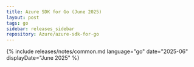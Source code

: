 ```yaml
---
title: Azure SDK for Go (June 2025)
layout: post
tags: go
sidebar: releases_sidebar
repository: Azure/azure-sdk-for-go
---
```

{% include releases/notes/common.md language="go" date="2025-06" displayDate="June 2025" %}
